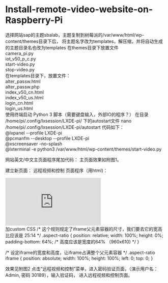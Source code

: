 # Install-remote-video-website-on-Raspberry-Pi
选择网站sap的主题sbalab，主题复制到树莓派的/var/www/html/wp-content/themes目录下后，
将主题名字改为templates，解压缩，并将自动生成的主题目录名也改为templates
在themes目录下放置文件</BR>
camera_pi.py</BR>
iot_v50_p_c.py</BR>
start-video.py</BR>
stop-video.py</BR>
在templates目录下，放置文件：</BR>
alter_passw.html</BR>
alter_passw.php</BR>
index_v50_cn.html</BR>
index_v50_us.html</BR>
login_cn.html</BR>
login_us.html</BR>
使用终端启动 Python 3 脚本（需要键盘输入，外部IO的程序？）
在目录 /home/pi/.config/lxsession/LXDE-pi/
下的autostart文件
nano /home/pi/.config/lxsession/LXDE-pi/autostart
代码如下：</BR>
@lxpanel --profile LXDE-pi</BR>
@pcmanfm --desktop --profile LXDE-pi</BR>
@xscreensaver -no-splash</BR>
@lxterminal -e python3 /var/www/html/wp-content/themes/start-video.py</BR>

网站英文/中文主页面程序尾加代码：
主页面效果如附图1。

建立新页面： 远程视频和控制
页面程序（用html)：
<div class="aspect-ratio">
  <iframe src="http://192.168.1.172:8001/cn" frameborder="0"></iframe>
</div>
加custom CSS
/* 这个规则规定了iframe父元素容器的尺寸，我们要去它的宽高比应该是 25:14 */
.aspect-ratio {
  position: relative;
  width: 100%;
  height: 0%;
  padding-bottom: 64%; /* 高度应该是宽度的64% （960x610) */
}

/* 设定iframe的宽度和高度，让iframe占满整个父元素容器 */
.aspect-ratio iframe {
  position: absolute;
  width: 100%;
  height: 100%;
  left: 0;
  top: 0;
}

效果见附图2
点击“远程视频和控制”菜单，进入密码验证页面，（演示用户名：Admin,  密码 30189），输入验证码，
进入远程视频和控制页面。
